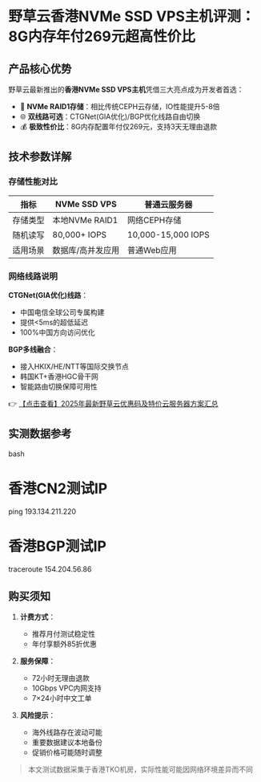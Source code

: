 # 野草云香港NVMe SSD VPS主机评测：8G内存年付269元超高性价比

## 产品核心优势
野草云最新推出的**香港NVMe SSD VPS主机**凭借三大亮点成为开发者首选：
- 🚀 **NVMe RAID1存储**：相比传统CEPH云存储，IO性能提升5-8倍
- 🌐 **双线路可选**：CTGNet(GIA优化)/BGP优化线路自由切换
- 💰 **极致性价比**：8G内存配置年付仅269元，支持3天无理由退款

## 技术参数详解
### 存储性能对比
| 指标        | NVMe SSD VPS       | 普通云服务器      |
|-------------|--------------------|------------------|
| 存储类型    | 本地NVMe RAID1     | 网络CEPH存储     |
| 随机读写    | 80,000+ IOPS       | 10,000-15,000 IOPS |
| 适用场景    | 数据库/高并发应用  | 普通Web应用      |

### 网络线路说明
**CTGNet(GIA优化)线路**：
- 中国电信全球公司专属构建
- 提供<5ms的超低延迟
- 100%中国方向访问优化

**BGP多线融合**：
- 接入HKIX/HE/NTT等国际交换节点
- 韩国KT+香港HGC骨干网
- 智能路由切换保障可用性

👉 [【点击查看】2025年最新野草云优惠码及特价云服务器方案汇总](https://bit.ly/yecaoyun)

## 实测数据参考
bash
# 香港CN2测试IP
ping 193.134.211.220

# 香港BGP测试IP
traceroute 154.204.56.86

## 购买须知
1. **计费方式**：
   - 推荐月付测试稳定性
   - 年付享额外85折优惠

2. **服务保障**：
   - 72小时无理由退款
   - 10Gbps VPC内网支持
   - 7×24小时中文工单

3. **风险提示**：
   - 海外线路存在波动可能
   - 重要数据建议本地备份
   - 促销价格可能随时调整

> 本文测试数据采集于香港TKO机房，实际性能可能因网络环境差异而不同